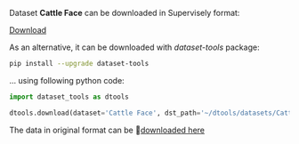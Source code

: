 Dataset **Cattle Face** can be downloaded in Supervisely format:

 [Download](https://assets.supervise.ly/supervisely-supervisely-assets-public/teams_storage/E/I/ZT/ab7jPoMQSTEEHKC33FVM9LGOlIdf4tyCY4yo1qjoOjFlgOpUODiUaDHto7Tmib2lJPmX7Kn3NtFDrftQ1UC8q9atnTghSuUzRmnqRwn3Ecb61yO7huCyLcNYrCK3.tar)

As an alternative, it can be downloaded with *dataset-tools* package:
``` bash
pip install --upgrade dataset-tools
```

... using following python code:
``` python
import dataset_tools as dtools

dtools.download(dataset='Cattle Face', dst_path='~/dtools/datasets/Cattle Face.tar')
```
The data in original format can be 🔗[downloaded here](https://universe.roboflow.com/kstate-kdd/cattle-face-dataset/dataset/2/download)
